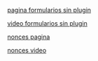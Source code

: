 

[pagina formularios sin plugin](https://decodecms.com/formulario-de-contacto-sin-plugins-en-wordpress/)

[video formularios sin plugin](https://www.youtube.com/watch?v=2N8DjGFAECA)

[nonces pagina](https://decodecms.com/que-son-los-nonces-en-wordpress/)

[nonces video](https://www.youtube.com/watch?v=j2O_OIWsXpI)
